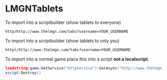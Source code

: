 # LMGNTablets

To import into a scriptbuilder (show tablets to everyone)

```
http/http://www.thelmgn.com/tabs?username=YOUR_USERNAME
```

To import into a scriptbuilder (show tablets to only you)

```
httpl/http://www.thelmgn.com/tabs?username=YOUR_USERNAME
```

To import into a normal game place this into a script **not a localscript**.
```lua
loadstring(game:GetService("HttpService"):GetAsync("http://www.thelmgn.com/tabs?username=YOUR_USERNAME"))
script:Destroy()
```
